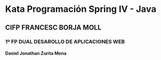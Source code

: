 # Kata Programación Spring IV - Java
## CIFP FRANCESC BORJA MOLL
### 1º FP DUAL DESAROLLO DE APLICACIONES WEB
#### Daniel Jonathan Zurita Mena